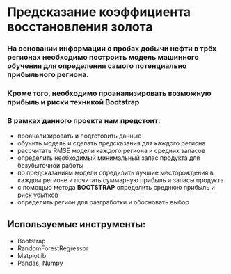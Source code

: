 # Предсказание коэффициента восстановления золота

### На основании информации о пробах добычи нефти в трёх регионах необходимо построить модель машинного обучения для определения самого потенциально прибыльного региона.
### Кроме того, необходимо проанализировать возможную прибыль и риски техникой Bootstrap

 ### В рамках данного проекта нам предстоит:
- проанализировать и подготовить данные
- обучить модель и сделать предсказания для каждого региона
- рассчитать RMSE модели каждого региона и средних запасов
- определить необходимый минимальный запас продукта для безубыточной работы
- по предсказаниям модели опредилить лучшие месторождения в каждом регионе и почитать суммарную прибыль и запасы продукта
- с помощью метода **BOOTSTRAP** определить среднюю прибыль и риск убытков
- определить регион для разгработки и обосновать выбор

## Используемые инструменты:
- Bootstrap
- RandomForestRegressor
- Matplotlib
- Pandas, Numpy
